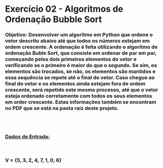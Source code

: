 <h1>Exercício 02 - Algoritmos de Ordenação Bubble Sort</h1>

<h3><b>Objetivo:</b> Desenvolver um algoritmo em Python que ordene o vetor descrito abaixo até que todos os números estejam em ordem crescente.
A ordenação é feita utilizando o algoritmo de ordenação Buble Sort, que consiste em ordenar de par em par, começando pelos dois primeiros elementos do vetor e verificando se o primeiro é maior do que o segundo. Se sim, os elementos são trocados, se não, os elementos são mantidos e essa sequência se repete até o final do vetor.
Caso chegue ao final do vetor e os elementos ainda estejam fora de ordem crescente, será repetido este mesmo processo, até que o vetor esteja ordenado corretamente com todos os seus elementos em order crescente.
Estas informações também se encontram no PDF que se está na pasta raíz deste projeto. </h3>
<br>
<br>
<h3><b><u>Dados de Entrada:</u></h3>
<br>
<h3>V = {5, 3, 2, 4, 7, 1, 0, 6}
